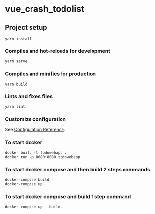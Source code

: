 # vue_crash_todolist

## Project setup
```
yarn install
```

### Compiles and hot-reloads for development
```
yarn serve
```

### Compiles and minifies for production
```
yarn build
```

### Lints and fixes files
```
yarn lint
```

### Customize configuration
See [Configuration Reference](https://cli.vuejs.org/config/).

### To start docker

```
docker build -t todowebapp .
docker run -p 8080:8080 todowebapp
```

### To start docker compose and then build 2 steps commands

```
docker-compose build
docker-compose up
```

### To start docker compose and build 1 step command

```
docker-compose up --build
```